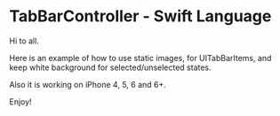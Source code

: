 # TabBarController - Swift Language

Hi to all.

Here is an example of how to use static images, for UITabBarItems, and keep white background for selected/unselected states.

Also it is working on iPhone 4, 5, 6 and 6+.

Enjoy!